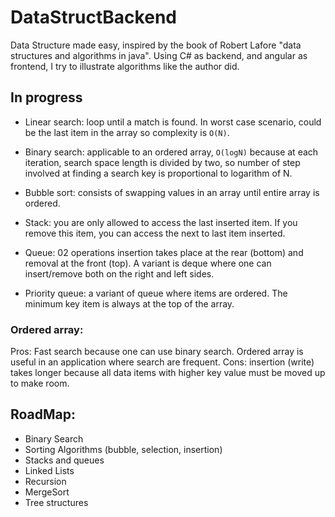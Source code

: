 # DataStructBackend

Data Structure made easy, inspired by the book of Robert Lafore "data structures and algorithms in java".
Using C# as backend, and angular as frontend, I try to illustrate algorithms like the author did.

## In progress

* Linear search: loop until a match is found. In worst case scenario, could be the last item in the array so complexity is `O(N)`.

* Binary search: applicable to an ordered array, `O(logN)` because at each iteration, search space length is divided by two, so number of step involved at finding a search key is proportional to logarithm of N.

* Bubble sort: consists of swapping values in an array until entire array is ordered.

* Stack: you are only allowed to access the last inserted item. If you remove this item, you can access the next to last item inserted.

* Queue: 02 operations insertion takes place at the rear (bottom) and removal at the front (top). A variant is deque where one can insert/remove both on the right and left sides.

* Priority queue: a variant of queue where items are ordered. The minimum key item is always at the top of the array.


### Ordered array:

 Pros: Fast search because one can use binary search. Ordered array is useful in an application where search are frequent.
 Cons: insertion (write) takes longer because all data items with higher key value must be moved up to make room.

## RoadMap:

* Binary Search
* Sorting Algorithms (bubble, selection, insertion)
* Stacks and queues
* Linked Lists
* Recursion
* MergeSort
* Tree structures

